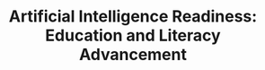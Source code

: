 ---
id: airise
title: "Artificial Intelligence Readiness: Education and Literacy Advancement"
title_project: "Artificial Intelligence Readiness: Education and Literacy Advancement"
title_short: "AIrise"
period: "Okt 23 – Mär 24 (6 Monate)" 
round: "3"
lecture2go: 
uhh_url: "https://www.hcl.uni-hamburg.de/ddlitlab/data-literacy-studierendenprojekte/dritte-foerderrunde/airise.html"
students: "Dejan Simic, Gian-Luca Gücük"
mentor: "Stephan Leible"
text: |

    In der Ära der digitalen Transformation spielt Künstliche Intelligenz (KI), insbesondere generative KI, eine immer wichtigere Rolle in unserem Alltag und in der Arbeitswelt. Die Fähigkeit, KI-Technologien nicht nur zu nutzen, sondern auch zu verstehen und kritisch zu bewerten, wird zunehmend zu einer entscheidenden Kompetenz. Vor diesem Hintergrund gewinnt das Thema AI Literacy, also die Bildung im Bereich der Künstlichen Intelligenz, an Bedeutung. Noch spezifischer steht die generative AI Literacy im Fokus unseres Projekts AIrise, welches darauf abzielt, das Verständnis und die Fähigkeiten im Umgang mit generativen KI-Systemen zu erforschen und zu fördern. 

    Das Hauptziel von AIrise ist es, die verschiedenen Aspekte der AI Literacy und generativen AI Literacy zu untersuchen und zu definieren. Dazu gehören:

    - **Grundverständnis von KI und generativer KI**: Es wird erforscht, wie tief das Grundwissen über KI und speziell generative KI in unterschiedlichen Bevölkerungsgruppen und Berufsfeldern verankert ist.
    - **Ethik und gesellschaftliche Auswirkungen**: Ein weiteres Untersuchungsfeld ist das Bewusstsein und die Meinung zu ethischen Aspekten und den sozialen Auswirkungen generativer KI-Technologien zu erfassen
    - **Praktische Anwendungsfähigkeiten**: Es wird evaluiert, welche Erfahrungen Menschen mit generativen KI-Tools bisher gemacht haben und in welchen Anwendungsfällen und -Bereichen sie diese nutzen und welche Fähigkeiten dafür benötigt werden.
    - **Kritische Bewertung von KI-Outputs**: Außerdem umfasst ein wichtiger Teil des Projekts die kritische Betrachtung, wie Menschen die Ergebnisse von KI-Systemen reflektieren, bewerten und hinterfragen.

    AIrise stützt sich auf einer umfangreichen Umfrage mit quantitativen und qualitativen Anteilen in den Bereichen KI und generative KI sowie auf Basis grauer Literatur in Form praktischer Fallbeispiele und der Erfahrungen durch KI-thematisierende Lehrveranstaltungen der Universität Hamburg.

    Das AIrise Projekt zielt darauf ab, ein tieferes Verständnis für die Bedeutung und die Herausforderungen von AI Literacy und generativer AI Literacy zu entwickeln. Ein gesellschaftliches Bestreben sollte die Erhöhung der KI-Kompetenzen sein, um die Chancengleichheit zu verbessern, Innovationen zu fördern und das volle Potenzial der Technologie für ein breiteres Spektrum an Nutzern zugänglich zu machen. Unsere Erkenntnisse können beispielsweise die zukünftige Entwicklung von Curricula und Schulungskonzepten, wie Lehrveranstaltungen, Workshops und ähnliche Formate, unterstützen.

    Das Projekt wurde zum 01.02.2024 inhaltlich angepasst, da das Studierendenteam gewechselt hat.

image: "https://www.hcl.uni-hamburg.de/18771026/pexels-fauxels-3183150-733x414-219fd656c2aca754e820971fdd2475bc23db99dd.jpg"
image_credit: "fauxels / Pexels"
---